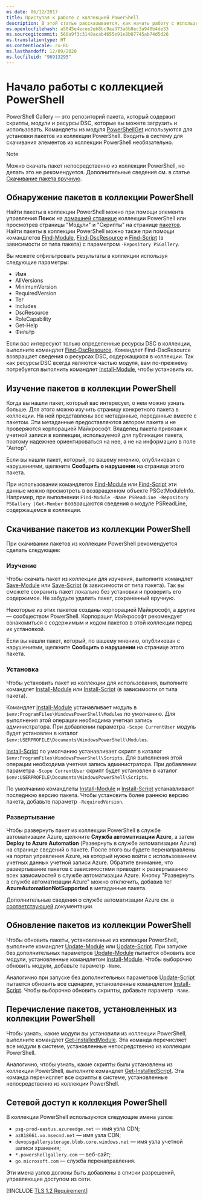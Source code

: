 ```yaml
---
ms.date: 06/12/2017
title: Приступая к работе с коллекцией PowerShell
description: В этой статье рассказывается, как начать работу с использованием коллекции PowerShell и командлетов PowerShellGet.
ms.openlocfilehash: a5045e4ecee2eb8bc9aa373a6b8ec3a940b4de33
ms.sourcegitcommit: 560a9f3c3148acab4655e91e8b07745ab74d5d26
ms.translationtype: HT
ms.contentlocale: ru-RU
ms.lasthandoff: 12/09/2020
ms.locfileid: "96913295"
---
```

# <a name="getting-started-with-the-powershell-gallery"></a>Начало работы с коллекцией PowerShell

PowerShell Gallery — это репозиторий пакета, который содержит скрипты, модули и ресурсы DSC, которые вы можете загрузить и использовать. Командлеты из модуля [PowerShellGet](/powershell/module/powershellget) используются для установки пакетов из коллекции PowerShell. Входить в систему для скачивания элементов из коллекции PowerShell необязательно.

> [!NOTE]
> Можно скачать пакет непосредственно из коллекции PowerShell, но делать это не рекомендуется. Дополнительные сведения см. в статье [Скачивание пакета вручную](how-to/working-with-packages/manual-download.md).

## <a name="discovering-packages-from-the-powershell-gallery"></a>Обнаружение пакетов в коллекции PowerShell

Найти пакеты в коллекции PowerShell можно при помощи элемента управления **Поиск** на [домашней странице](https://www.powershellgallery.com) коллекции PowerShell или просмотрев страницы "Модули" и "Скрипты" на странице [пакетов](https://www.powershellgallery.com/packages). Найти пакеты в коллекции PowerShell можно также при помощи командлетов [Find-Module][], [Find-DscResource] и [Find-Script][] (в зависимости от типа пакета) с параметром `-Repository PSGallery`.

Вы можете отфильтровать результаты в коллекции используя следующие параметры:

- Имя
- AllVersions
- MinimumVersion
- RequiredVersion
- Тег
- Includes
- DscResource
- RoleCapability
- Get-Help
- Фильтр

Если вас интересуют только определенные ресурсы DSC в коллекции, выполните командлет [Find-DscResource][]. Командлет Find-DscResource возвращает сведения о ресурсах DSC, содержащихся в коллекции. Так как ресурсы DSC всегда являются частью модуля, вам по-прежнему потребуется выполнить командлет [Install-Module][], чтобы установить их.

## <a name="learning-about-packages-in-the-powershell-gallery"></a>Изучение пакетов в коллекции PowerShell

Когда вы нашли пакет, который вас интересует, о нем можно узнать больше. Для этого можно изучить страницу конкретного пакета в коллекции. На ней представлены все метаданные, переданные вместе с пакетом. Эти метаданные предоставляются автором пакета и не проверяются корпорацией Майкрософт. Владелец пакета привязан к учетной записи в коллекции, используемой для публикации пакета, поэтому надежнее ориентироваться на нее, а не на информацию в поле "Автор".

Если вы нашли пакет, который, по вашему мнению, опубликован с нарушениями, щелкните **Сообщить о нарушении** на странице этого пакета.

При использовании командлетов [Find-Module][] или [Find-Script][] эти данные можно просмотреть в возвращенном объекте PSGetModuleInfo. Например, при выполнении `Find-Module -Name PSReadLine -Repository PSGallery |Get-Member` возвращаются сведения о модуле PSReadLine, содержащемся в коллекции.

## <a name="downloading-packages-from-the-powershell-gallery"></a>Скачивание пакетов из коллекции PowerShell

При скачивании пакетов из коллекции PowerShell рекомендуется сделать следующее:

### <a name="inspect"></a>Изучение

Чтобы скачать пакет из коллекции для изучения, выполните командлет [Save-Module][] или [Save-Script][] (в зависимости от типа пакета). Так вы сможете сохранить пакет локально без установки и проверить его содержимое. Не забудьте удалить пакет, сохраненный вручную.

Некоторые из этих пакетов созданы корпорацией Майкрософт, а другие — сообществом PowerShell. Корпорация Майкрософт рекомендует ознакомиться с содержимым и кодом пакетов в этой коллекции перед их установкой.

Если вы нашли пакет, который, по вашему мнению, опубликован с нарушениями, щелкните **Сообщить о нарушении** на странице этого пакета.

### <a name="install"></a>Установка

Чтобы установить пакет из коллекции для использования, выполните командлет [Install-Module][] или [Install-Script][] (в зависимости от типа пакета).

Командлет [Install-Module][] устанавливает модуль в `$env:ProgramFiles\WindowsPowerShell\Modules` по умолчанию.
Для выполнения этой операции необходима учетная запись администратора. При добавлении параметра `-Scope CurrentUser` модуль будет установлен в каталог `$env:USERPROFILE\Documents\WindowsPowerShell\Modules`.

[Install-Script][] по умолчанию устанавливает скрипт в каталог `$env:ProgramFiles\WindowsPowerShell\Scripts`.
Для выполнения этой операции необходима учетная запись администратора. При добавлении параметра `-Scope CurrentUser` скрипт будет установлен в каталог `$env:USERPROFILE\Documents\WindowsPowerShell\Scripts`.

По умолчанию командлеты [Install-Module][] и [Install-Script][] устанавливают последнюю версию пакета. Чтобы установить более раннюю версию пакета, добавьте параметр `-RequiredVersion`.

### <a name="deploy"></a>Развертывание

Чтобы развернуть пакет из коллекции PowerShell в службе автоматизации Azure, щелкните **Служба автоматизации Azure**, а затем **Deploy to Azure Automation** (Развернуть в службе автоматизации Azure) на странице сведений о пакете. После этого вы будете перенаправлены на портал управления Azure, на который нужно войти с использованием учетных данных учетной записи Azure. Обратите внимание, что развертывание пакетов с зависимостями приводит к развертыванию всех зависимостей в службе автоматизации Azure. Кнопку "Развернуть в службе автоматизации Azure" можно отключить, добавив тег **AzureAutomationNotSupported** в метаданные пакета.

Дополнительные сведения о службе автоматизации Azure см. в [соответствующей](/azure/automation) документации.

## <a name="updating-packages-from-the-powershell-gallery"></a>Обновление пакетов из коллекции PowerShell

Чтобы обновить пакеты, установленные из коллекции PowerShell, выполните командлет [Update-Module][] или [Update-Script][]. При запуске без дополнительных параметров [Update-Module][] пытается обновить все модули, установленные командлетом [Install-Module][]. Чтобы выборочно обновить модули, добавьте параметр `-Name`.

Аналогично при запуске без дополнительных параметров [Update-Script][] пытается обновить все сценарии, установленные командлетом [Install-Script][]. Чтобы выборочно обновить скрипты, добавьте параметр `-Name`.

## <a name="list-packages-that-you-have-installed-from-the-powershell-gallery"></a>Перечисление пакетов, установленных из коллекции PowerShell

Чтобы узнать, какие модули вы установили из коллекции PowerShell, выполните командлет [Get-InstalledModule][]. Эта команда перечисляет все модули в системе, установленные непосредственно из коллекции PowerShell.

Аналогично, чтобы узнать, какие скрипты были установлены из коллекции PowerShell, выполните командлет [Get-InstalledScript][]. Эта команда перечисляет все скрипты в системе, установленные непосредственно из коллекции PowerShell.

## <a name="network-access-to-the-powershell-gallery"></a>Сетевой доступ к коллекция PowerShell

В коллекции PowerShell используются следующие имена узлов:

- `psg-prod-eastus.azureedge.net` — имя узла CDN;
- `az818661.vo.msecnd.net` — имя узла CDN;
- `devopsgallerystorage.blob.core.windows.net` — имя узла учетной записи хранения;
- `*.powershellgallery.com` — веб-сайт;
- `go.microsoft.com` — служба перенаправления.

Эти имена узлов должны быть добавлены в списки разрешений, управляющие доступом из сети.

[!INCLUDE [TLS 1.2 Requirement](../../includes/tls-gallery.md)]

[Find-DscResource]: /powershell/module/powershellget/Find-DscResource
[Find-Module]: /powershell/module/powershellget/Find-Module
[Find-Script]: /powershell/module/powershellget/Find-Script
[Get-InstalledModule]: /powershell/module/powershellget/Get-InstalledModule
[Get-InstalledScript]: /powershell/module/powershellget/Get-InstalledScript
[Install-Module]: /powershell/module/powershellget/Install-Module
[Install-Script]: /powershell/module/powershellget/Install-Script
[Publish-Module]: /powershell/module/powershellget/Publish-Module
[Publish-Script]: /powershell/module/powershellget/Publish-Script
[Register-PSRepository]: /powershell/module/powershellget/Register-Repository
[Save-Module]: /powershell/module/powershellget/Save-Module
[Save-Script]: /powershell/module/powershellget/Save-Script
[Update-Module]: /powershell/module/powershellget/Update-Module
[Update-Script]: /powershell/module/powershellget/Update-Script
